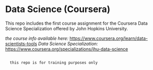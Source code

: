 # Data Science (Coursera)

This repo includes the first course assignment for the Coursera Data Science Specialization offered by John Hopkins University.

*the course info available here:*
https://www.coursera.org/learn/data-scientists-tools
*Data Science Specialization:*
https://www.coursera.org/specializations/jhu-data-science

<code>
  this repo is for training purposes only
</code>
